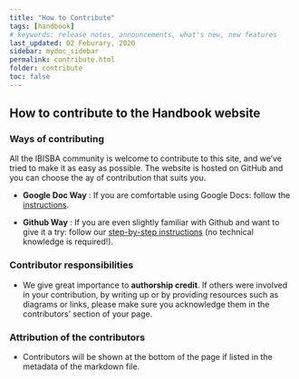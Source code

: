 ```yaml
---
title: "How to Contribute"
tags: [handbook]
# keywords: release notes, announcements, what's new, new features
last_updated: 02 Feburary, 2020
sidebar: mydoc_sidebar
permalink: contribute.html
folder: contribute
toc: false
---
```


## How to contribute to the Handbook website 

### Ways of contributing
  All the IBISBA community is welcome to contribute to this site, and we’ve tried to make it as easy as possible. 
  The website is hosted on GitHub and you can choose the ay of contribution that suits you.   

   -	**Google Doc Way** : If you are comfortable using Google Docs: follow the [instructions](https://ibisba.github.io./handbook/google_doc_way.html).    
  
   -  **Github Way** : If you are even slightly familiar with Github and want to give it a try: follow our [step-by-step instructions](https://ibisba.github.io./handbook/github_way.html) (no technical knowledge is required!).  
                 
                 
### Contributor responsibilities
  
  - We give great importance to **authorship credit**. If others were involved in your contribution, by writing up or by providing resources such as diagrams or links, 
  please make sure you acknowledge them in the contributors’ section of your page.
  
### Attribution of the contributors
  - Contributors will be shown at the bottom of the page if listed in the metadata of the markdown file.
  
